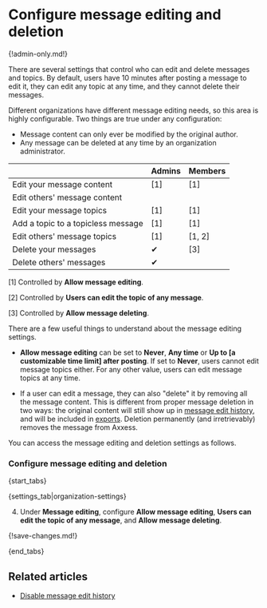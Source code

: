 # Configure message editing and deletion

{!admin-only.md!}

There are several settings that control who can edit and delete messages and
topics. By default, users have 10 minutes after posting a message to edit
it, they can edit any topic at any time, and they cannot delete their
messages.

Different organizations have different message editing needs, so this area
is highly configurable. Two things are true under any configuration:

* Message content can only ever be modified by the original author.
* Any message can be deleted at any time by an organization administrator.

|                                    | Admins   | Members |
|---                                 |---       |---      |
| Edit your message content          | [1]      | [1]     |
| Edit others' message content       |          |         |
| Edit your message topics           | [1]      | [1]     |
| Add a topic to a topicless message | [1]      | [1]     |
| Edit others' message topics        | [1]      | [1, 2]  |
| Delete your messages               | &#10004; | [3]     |
| Delete others' messages            | &#10004; |         |

[1] Controlled by **Allow message editing**.

[2] Controlled by **Users can edit the topic of any message**.

[3] Controlled by **Allow message deleting**.

There are a few useful things to understand about the message editing
settings.

* **Allow message editing** can be set to **Never**, **Any time** or
  **Up to [a customizable time limit] after posting**. If set to **Never**,
  users cannot edit message topics either. For any other value, users can
  edit message topics at any time.

* If a user can edit a message, they can also "delete" it by removing all
  the message content. This is different from proper message deletion in two
  ways: the original content will still show up in
  [message edit history](view-a-messages-edit-history), and will be included
  in [exports](/help/export-your-organization). Deletion
  permanently (and irretrievably) removes the message from Axxess.

You can access the message editing and deletion settings as follows.

### Configure message editing and deletion

{start_tabs}

{settings_tab|organization-settings}

4. Under **Message editing**, configure **Allow message editing**,
   **Users can edit the topic of any message**, and **Allow message deleting**.

{!save-changes.md!}

{end_tabs}

## Related articles

* [Disable message edit history](/help/disable-message-edit-history)
